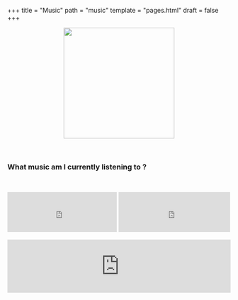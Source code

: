 +++
title = "Music"
path = "music"
template = "pages.html"
draft = false
+++

<div align="center">

 <p align="center">
   
  <img src="https://sachinsenal0x64.github.io/picx-images-hosting/pepe-listening-to-music.283fpx8jor0g.gif" alt=" " align="center" width="250" height="250"> 
  
</p>
</div>

<br>

### What music am I currently listening to ?

<br>

<div align="left">
 <p style="text-align:left;">
    <iframe src="https://embed.tidal.com/tracks/294404537?disableAnalytics=true" allowfullscreen="allowfullscreen" frameborder="0" style="width:49%;height:90px">
    </iframe> 
   <span style="float:center;">
    <iframe src="https://embed.tidal.com/tracks/294404536?disableAnalytics=true" allowfullscreen="allowfullscreen" frameborder="0" style="width:50%;height:90px"></iframe>
   </span>
 </p>

<div style="left: 0; width: 100%; height: 120px; position: relative;"><iframe src="https://embed.tidal.com/tracks/294404534" style="top: 0; left: 0; width: 100%; height: 100%; position: absolute; border: 0;" allowfullscreen></iframe></div>
</div>
